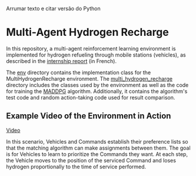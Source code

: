 Arrumar texto e citar versão do Python
 
 # Multi-Agent Hydrogen Recharge

 In this repository, a multi-agent reinforcement learning environment is implemented for hydrogen refueling through mobile stations (vehicles), as described in the [internship report](https://github.com/celiolucaslm/Multi-Agent-Hydrogen-Recharge/blob/main/Rapport_Stage___Célio%20MEDEIROS.pdf) (in French).
 
 The [env](https://github.com/celiolucaslm/Multi-Agent-Hydrogen-Recharge/tree/main/multi_hydrogen_recharge/env) directory contains the implementation class for the MultiHydrogenRecharge environment. The [multi_hydrogen_recharge](https://github.com/celiolucaslm/Multi-Agent-Hydrogen-Recharge/tree/main/multi_hydrogen_recharge) directory includes the classes used by the environment as well as the code for training the [MADDPG](https://arxiv.org/pdf/1706.02275) algorithm. Additionally, it contains the algorithm's test code and random action-taking code used for result comparison. 

## Example Video of the Environment in Action
 [Video](https://github.com/user-attachments/assets/e5bf792b-507e-4da9-a95d-fd3b35ca5d11)

 In this scenario, Vehicles and Commands establish their preference lists so that the matching algorithm can make assignments between them. The goal is for Vehicles to learn to prioritize the Commands they want. At each step, the Vehicle moves to the position of the serviced Command and loses hydrogen proportionally to the time of service performed.
